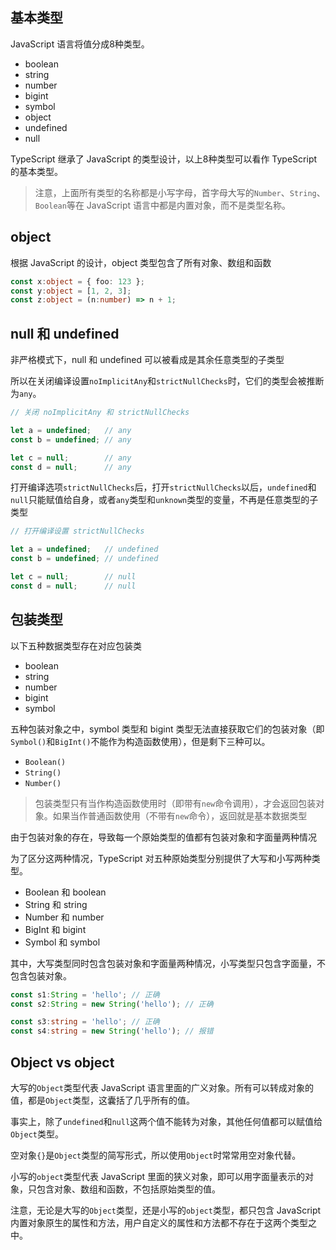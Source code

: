 ## 基本类型

JavaScript 语言将值分成8种类型。

- boolean
- string
- number
- bigint
- symbol
- object
- undefined
- null

TypeScript 继承了 JavaScript 的类型设计，以上8种类型可以看作 TypeScript 的基本类型。

> 注意，上面所有类型的名称都是小写字母，首字母大写的`Number`、`String`、`Boolean`等在 JavaScript 语言中都是内置对象，而不是类型名称。



## object

根据 JavaScript 的设计，object 类型包含了所有对象、数组和函数

```ts
const x:object = { foo: 123 };
const y:object = [1, 2, 3];
const z:object = (n:number) => n + 1;
```



## null 和 undefined

非严格模式下，null 和 undefined 可以被看成是其余任意类型的子类型

所以在关闭编译设置`noImplicitAny`和`strictNullChecks`时，它们的类型会被推断为`any`。

```ts
// 关闭 noImplicitAny 和 strictNullChecks

let a = undefined;   // any
const b = undefined; // any

let c = null;        // any
const d = null;      // any
```

打开编译选项`strictNullChecks`后，打开`strictNullChecks`以后，`undefined`和`null`只能赋值给自身，或者`any`类型和`unknown`类型的变量，不再是任意类型的子类型

```ts
// 打开编译设置 strictNullChecks

let a = undefined;   // undefined
const b = undefined; // undefined

let c = null;        // null
const d = null;      // null
```



## 包装类型

以下五种数据类型存在对应包装类

- boolean
- string
- number
- bigint
- symbol

五种包装对象之中，symbol 类型和 bigint 类型无法直接获取它们的包装对象（即`Symbol()`和`BigInt()`不能作为构造函数使用），但是剩下三种可以。

- `Boolean()`
- `String()`
- `Number()`

> 包装类型只有当作构造函数使用时（即带有`new`命令调用），才会返回包装对象。如果当作普通函数使用（不带有`new`命令），返回就是基本数据类型



由于包装对象的存在，导致每一个原始类型的值都有包装对象和字面量两种情况

为了区分这两种情况，TypeScript 对五种原始类型分别提供了大写和小写两种类型。

- Boolean 和 boolean
- String 和 string
- Number 和 number
- BigInt 和 bigint
- Symbol 和 symbol

其中，大写类型同时包含包装对象和字面量两种情况，小写类型只包含字面量，不包含包装对象。

```ts
const s1:String = 'hello'; // 正确
const s2:String = new String('hello'); // 正确

const s3:string = 'hello'; // 正确
const s4:string = new String('hello'); // 报错
```



## Object vs object

大写的`Object`类型代表 JavaScript 语言里面的广义对象。所有可以转成对象的值，都是`Object`类型，这囊括了几乎所有的值。

事实上，除了`undefined`和`null`这两个值不能转为对象，其他任何值都可以赋值给`Object`类型。

空对象`{}`是`Object`类型的简写形式，所以使用`Object`时常常用空对象代替。



小写的`object`类型代表 JavaScript 里面的狭义对象，即可以用字面量表示的对象，只包含对象、数组和函数，不包括原始类型的值。



注意，无论是大写的`Object`类型，还是小写的`object`类型，都只包含 JavaScript 内置对象原生的属性和方法，用户自定义的属性和方法都不存在于这两个类型之中。